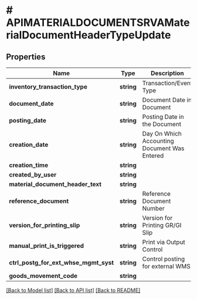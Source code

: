 # # APIMATERIALDOCUMENTSRVAMaterialDocumentHeaderTypeUpdate

## Properties

Name | Type | Description | Notes
------------ | ------------- | ------------- | -------------
**inventory_transaction_type** | **string** | Transaction/Event Type | [optional]
**document_date** | **string** | Document Date in Document | [optional]
**posting_date** | **string** | Posting Date in the Document | [optional]
**creation_date** | **string** | Day On Which Accounting Document Was Entered | [optional]
**creation_time** | **string** |  | [optional]
**created_by_user** | **string** |  | [optional]
**material_document_header_text** | **string** |  | [optional]
**reference_document** | **string** | Reference Document Number | [optional]
**version_for_printing_slip** | **string** | Version for Printing GR/GI Slip | [optional]
**manual_print_is_triggered** | **string** | Print via Output Control | [optional]
**ctrl_postg_for_ext_whse_mgmt_syst** | **string** | Control posting for external WMS | [optional]
**goods_movement_code** | **string** |  | [optional]

[[Back to Model list]](../../README.md#models) [[Back to API list]](../../README.md#endpoints) [[Back to README]](../../README.md)
